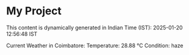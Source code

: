 # My Project

This content is dynamically generated in Indian Time (IST): 2025-01-20 12:56:48 IST


Current Weather in Coimbatore:
Temperature: 28.88 °C
Condition: haze
